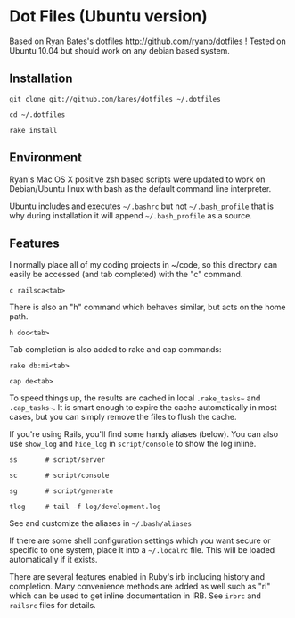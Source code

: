 Dot Files (Ubuntu version)
==========================

Based on Ryan Bates's dotfiles http://github.com/ryanb/dotfiles !
Tested on Ubuntu 10.04 but should work on any debian based system.


Installation
------------

  `git clone git://github.com/kares/dotfiles ~/.dotfiles`
  
  `cd ~/.dotfiles`
  
  `rake install`


Environment
-----------

Ryan's Mac OS X positive zsh based scripts were updated to work on
Debian/Ubuntu linux with bash as the default command line interpreter.

Ubuntu includes and executes `~/.bashrc` but not `~/.bash_profile` that is 
why during installation it will append `~/.bash_profile` as a source.

Features
--------

I normally place all of my coding projects in ~/code, so this directory 
can easily be accessed (and tab completed) with the "c" command.

  `c railsca<tab>`

There is also an "h" command which behaves similar, but acts on the 
home path.

  `h doc<tab>`

Tab completion is also added to rake and cap commands:

  `rake db:mi<tab>`
  
  `cap de<tab>`

To speed things up, the results are cached in local `.rake_tasks~` and 
`.cap_tasks~`. It is smart enough to expire the cache automatically in 
most cases, but you can simply remove the files to flush the cache.

If you're using Rails, you'll find some handy aliases (below). You can also 
use `show_log` and `hide_log` in `script/console` to show the log inline.
  
  `ss       # script/server`
  
  `sc       # script/console`
  
  `sg       # script/generate`
  
  `tlog     # tail -f log/development.log`

See and customize the aliases in `~/.bash/aliases`

If there are some shell configuration settings which you want secure or 
specific to one system, place it into a `~/.localrc` file. This will be 
loaded automatically if it exists.

There are several features enabled in Ruby's irb including history and 
completion. Many convenience methods are added as well such as "ri"
which can be used to get inline documentation in IRB. See `irbrc` and
`railsrc` files for details.


